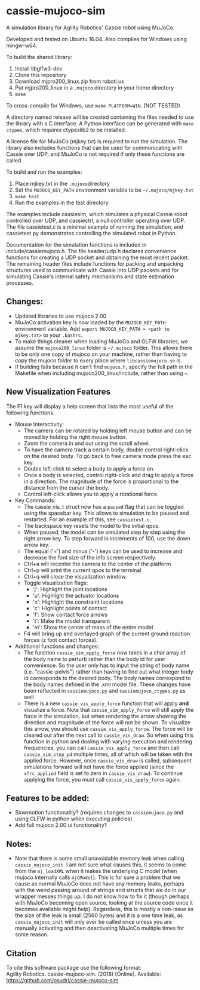 # cassie-mujoco-sim

A simulation library for Agility Robotics' Cassie robot using MuJoCo.

Developed and tested on Ubuntu 16.04. Also compiles for Windows using mingw-w64.

To build the shared library:
1.  Install libglfw3-dev
2.  Clone this repository
3.  Download mjpro200_linux.zip from roboti.us
4.  Put mjpro200_linux in a `.mujoco` directory in your home directory
5.  `make`

To cross-compile for Windows, use `make PLATFORM=WIN`. (NOT TESTED)

A directory named release will be created containing the files needed to use the library with a C interface. A Python interface can be generated with `make ctypes`, which requires ctypeslib2 to be installed.

A license file for MuJoCo (mjkey.txt) is required to run the simulation. The library also includes functions that can be used for communicating with Cassie over UDP, and MuJoCo is not required if only these functions are called.

To build and run the examples:
1.  Place mjkey.txt in the `.mujoco`directory
2.  Set the `MUJOCO_KEY_PATH` environment variable to be `~/.mujoco/mjkey.txt`
4.  `make test`
5.  Run the examples in the test directory

The examples include cassiesim, which simulates a physical Cassie robot controlled over UDP, and cassiectrl, a null controller operating over UDP. The file cassietest.c is a minimal example of running the simulation, and cassietest.py demonstrates controlling the simulated robot in Python.

Documentation for the simulation functions is included in include/cassiemujoco.h. The file header/udp.h declares convenience functions for creating a UDP socket and obtaining the most recent packet. The remaining header files include functions for packing and unpacking structures used to communicate with Cassie into UDP packets and for simulating Cassie's internal safety mechanisms and state estimation processes.

## Changes:
* Updated libraries to use mujoco 2.00
* MuJoCo activation key is now loaded by the `MUJOCO_KEY_PATH` environment variable. Add `export MUJOCO_KEY_PATH = <path to mjkey.txt>` to your `.bashrc`.
* To make things cleaner when loading MuJoCo and GLFW libraries, we assume the `mujoco200_linux` folder is `~/.mujoco` folder. This allows there to be only one copy of mujoco on your machine, rather than having to copy the mujoco folder to every place where `libcassiemujoco.so` is. 
* If building fails because it can't find `mujoco.h`, specify the full path in the Makefile when including mujoco200_linux/include, rather than using `~`.

## New Visualization Features
The F1 key will display a help screen that lists the most useful of the following functions.
* Mouse Interactivity:
  * The camera can be rotated by holding left mouse button and can be moved by holding the right mouse button.
  * Zoom the camera in and out using the scroll wheel.
  * To have the camera track a certain body, double control right-click on the desired body. To go back to free camera mode press the esc key.
  * Double left-click to select a body to apply a force on.
  * Once a body is selected, control right-click and drag to apply a force in a direction. The magnitude of the force is proportional to the distance from the cursor the body.
  * Control left-click allows you to apply a rotational force.
* Key Commands:
  * The cassie_vis_t struct now has a `paused` flag that can be toggled using the spacebar key. This allows to simulation to be paused and restarted. For an example of this, see `cassietest.c`.
  * The backspace key resets the model to the initial qpos.
  * When paused, the model can be simulated step by step using the right arrow key. To step forward in increments of 100, use the down arrow key.
  * The equal ('=') and minus ('-') keys can be used to increase and decrease the font size of the info screen respectively.
  * Ctrl+a will recenter the camera to the center of the platform
  * Ctrl+p will print the current qpos to the terminal
  * Ctrl+q will close the visualization window.
  * Toggle visualization flags:
    * 'j': Highlight the joint locations
    * 'u': Highlight the actuator locations
    * 'n': Highlight the constraint locations
    * 'c': Highlight points of contact
    * 'f': Show contact force arrows
    * 't': Make the model transparent
    * 'm': Show the center of mass of the entire model
  * F4 will bring up and overlayed graph of the current ground reaction forces (z foot contact forces).
* Additional functions and changes:
  * The function `cassie_sim_apply_force` now takes in a char array of the body name to perturb rather than the body id for user convenience. So the user only has to input the string of body name (i.e. "cassie-pelvis") rather than having to find out what integer body id corresponds to the desired body. The body names correspond to the body names defined in the .xml model file. These changes have been reflected in `cassiemujoco.py` and `cassiemujoco_ctypes.py` as well
  * There is a new `cassie_vis_apply_force` function that will apply **__and__** visualize a force. Note that `cassie_sim_apply_force` will still apply the force in the simulation, but when rendering the arrow showing the direction and magnitude of the force will not be shown. To visualize this arrow, you should use `cassie_vis_apply_force`. The force will be cleared out after the next call to `cassie_vis_draw`. So when using this function in python and dealing with varying execution and rendering frequencies, you can call `cassie_vis_apply_force` and then call `cassie_sim_step_pd` multiple times, all of which will be taken with the applied force. However, once `cassie_vis_draw` is called, subsequent simulations forward will not have the force applied (since the `xfrc_applied` field is set to zero in `cassie_vis_draw`). To continue applying the force, you must call `cassie_vis_apply_force` again.

## Features to be added:
* Slowmotion functionality? (requires changes to `cassiemujoco.py` and using GLFW in python when executing policies)
* Add full mujoco 2.00 ui functionality?

## Notes:
* Note that there is some small unavoidable memory leak when calling `cassie_mujoco_init`. I am not sure what causes this, it seems to come from the `mj_loadXML` when it makes the underlying C model (when mujoco internally calls `mjCModel`). This is for sure a problem that we cause as normal MuJoCo does not have any memory leaks, perhaps with the weird passing around of strings and structs that we do in our wrapper messes things up. I do not know how to fix it (though perhaps with MuJoCo becoming open source, looking at the source code once it becomes available might help). Regardless, this is mostly a non-issue as the size of the leak is small (2560 bytes) and it is a one time leak, as `cassie_mujoco_init` will only ever be called once unless you are manually activating and then deactivating MuJoCo multiple times for some reason.

## Citation
To cite this software package use the following format:\
Agility Robotics. cassie-mujoco-sim. (2018) [Online]. Available: https://github.com/osudrl/cassie-mujoco-sim